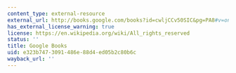 ```yaml
---
content_type: external-resource
external_url: http://books.google.com/books?id=cwljCCv50SIC&pg=PA8#v=onepage
has_external_license_warning: true
license: https://en.wikipedia.org/wiki/All_rights_reserved
status: ''
title: Google Books
uid: e323b747-3091-486e-88d4-ed05b2c80b6c
wayback_url: ''
---
```

